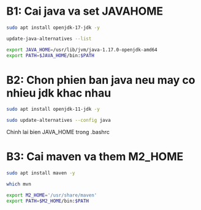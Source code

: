# B1: Cai java va set JAVAHOME
```sh
sudo apt install openjdk-17-jdk -y

update-java-alternatives --list

export JAVA_HOME=/usr/lib/jvm/java-1.17.0-openjdk-amd64
export PATH=$JAVA_HOME/bin:$PATH
```
# B2: Chon phien ban java neu may co nhieu jdk khac nhau
```sh
sudo apt install openjdk-11-jdk -y

sudo update-alternatives --config java
```
Chinh lai bien JAVA_HOME trong .bashrc

# B3: Cai maven va them M2_HOME
```sh
sudo apt install maven -y

which mvn

export M2_HOME='/usr/share/maven'
export PATH=$M2_HOME/bin:$PATH
```